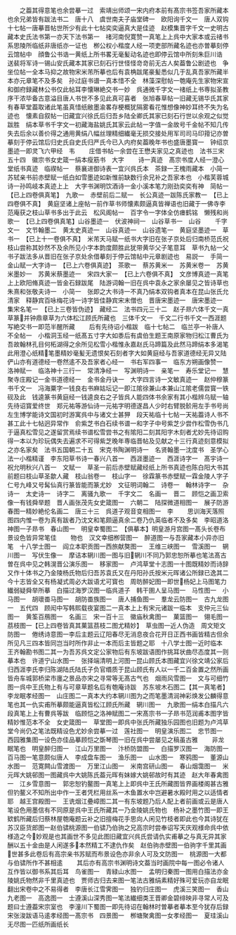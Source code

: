 <!-- { "loadSidebar": true } -->
　　之葢其得意笔也余尝摹一过　索靖出师颂一宋内府本前有髙宗书签吾家所藏本也余兄弟皆有跋法书二　唐十八　虞世南夫子庙堂碑一　欧阳询千文一　唐人双钩十七帖一唐摹晋帖世所少有此十七帖奕奕逼真大是佳迹　赵模集晋字千文一史明古藏本史氏法书第一亦天下法书第一　禇河南倪寛赞一真笔上上呉中大家本或云禇书系思陵所临纸非唐纸亦一证也　栁公权小楷度人经一项吏部所藏名迹也亦曽摹刻停云馆帖中　顔鲁公书诰一黄纸上所书畧无毫髪动名迹也即停云馆中所刻朱巨川诰　送裴将军诗一锡山安氏藏本其家已刻石行世怪怪竒竒前无古人矣葢鲁公剧迹也　争坐位帖一全本马抑之故物宋米芾所摹也后有袁桷跋尾豪髪悉似几于乱真吾家所藏半本亦元章笔不及多矣　孙过庭书谱一真本惜不全　林藻深慰帖一匏庵先生家物宋宣和御府録藏林公书仅此帖耳李懐琳絶交书一妙　呉通微千字文一禇纸上书専拟圣教序干浓毕备古意溢目唐人书世不多见此真可喜者　张旭春草帖一旧藏无锡华氏其家有春草堂葢取诸此笔虽真惜纸敝墨渝畧存梗概犹隔雾看花惟想像神妙耳终不失为名迹也　懐素自叙帖一旧藏宜兴徐氏后归吾乡陆全卿氏其家已刻石行世以余观之似觉跋胜　绢本草书千字文一初藏海盐姚氏其家云此帖一字值一金故号千金帖不知几传失去后余以善价得之通用黄绢八幅丝理精细纎毫无损交接处用军司司马印箝记亦曽摹刻于停云馆后归史氏自史氏归严氏今已入内府矣葢晚年书也盛唐墨寳一　钟绍京墨迹一即灵飞六甲经　韦
　　庄借书帖一余尝在王懋夫家见之真迹也　法书三宋五十四　徽宗书女史箴一绢本瘦筋书　大字
　　诗一真迹　髙宗书度人经一澄心堂纸书真迹　临禊帖一　蔡襄进御诗表一宜兴呉氏本　茶録一王槐雨藏本　小简一　苏轼亲书前赤壁赋一纸白如雪墨迹如新惟前缺数行余兄补之吾家本也　小楷芙蓉城诗一孙鸣岐本真迹上上　大字书渊明饮酒诗一金小溪本笔力刚劲奕奕有神　简帖一　【已上四卷俱真笔】　九歌一　赤壁前后二赋一　长公真迹一跋陈氏家教一　【已上四卷俱不真】　黄庭坚诸上座帖一前作草书师懐素颇逼真皆禅语也旧藏于一佛寺李范庵获之枝山草书多出于此云　松风阁帖一　百字令一字体全仿瘗鹤铭　懒残和尚歌一　【已上四卷俱真笔】山谷墨迹一　伏波神祠一　山谷草书一　山谷
　　千字文一　文节翰墨二　黄太史真迹一　山谷真迹一　山谷遗笔一　黄庭坚墨迹一　草书一　【已上十一卷俱不真】　米芾天马赋一纸书大字旧在张子京处后归南桥范氏祝枝山尝称其妙然不及余所见小字本韵度颇胜此犹带黄华父子笔意耳　草书九帖一父书子跋法多从晋旧在张子京处余借摹刻于停云馆帖中元章剧迹也　易説一　手简一　金山赋一大字诗一　【已上六卷俱真迹】　茶歌一　蔡苏黄米一　苏黄米卷一　苏黄米墨妙一　苏黄米蔡墨迹一　宋四大家一　【已上六卷俱不真】　文彦博真迹一真笔上上欧阳脩真迹一皆金石録跋尾　陆游词翰一旧在呉中袁永之家余屡见之皆诗草也　朱熹和张敬夫诗一　小简一　张即之大书诗一不真乃绢本双钩者真本在昆山张氏允清家　释静宾百咏梅花诗一诗字皆佳静宾宋末僧也　晋唐宋墨迹一　唐宋墨迹一　集宋名笔一　【已上三卷皆伪迹】　藏经二　法书四元三十二　赵子昻六体千文一真草篆并钟鼎章草为六体松江顾氏所藏也　三体千文一　千文二行书千文一西涯题　写絶交书一即范半醒所藏
　　后有先待诏小楷跋　临十七帖二　临兰亭一补唐人不全帖一　小楷洞玉经一纸髙五寸字大如黍后有虞伯生题王南原家物归松江曹氏为吾故翰林孔目何柘湖得之余所见松雪小楷惟永嘉赵氏马蹄篇及此然马蹄绢本多渴笔此用澄心纸精笔墨精妙毫髪无遗恨矣石刻者字大如黄庭经与吾家道德经无异又陆俨山亦有道德经一卷然逺不及吾家者心经一　书右军四事一　临东方朔画像赞一　洛神赋一　临洛神十三行一　常清净经一　写渊明诗一　亲笔一　寿乐堂记一　慧聚寺庄殿记一金书道德经一　金书金丹诀一　大字四言诗一文敏真迹一　赵仲穆篆书千文一　冯海粟字一钱良右书麻姑坛记一即江隂徐兼山本兼山江隂老儒尝寳一铁砚及此　钱逵篆书黄庭经一钱逵良右之子皆呉人能四体书余家有其小楷辨乌赋一轴先待诏寳爱终世　郑元祐等游仙诗一元祐字明德遂昌人少时右臂脱骱用左手书号尚左生博学能诗文国初时游寓呉中与诸文士甚狎　段天祐临十七帖一天祐葢诗人书不甚工此十七帖迥异常作　俞紫芝书白石续书谱一和字子中号紫芝少尝作松雪伪书几于逼真松雪见之遂留赏焉续书谱松雪尝书之有隂阳二刻其阳字木刻者尤妙先待诏购得一本以为珍玩偶失去遍求不可得紫芝晚年専临晋帖及见献之十三行真迹刻意模拟之亦名家矣　法书五国朝二十五　宋克书陶渊明诗一　名贤翰墨一沈度书　圣学心法一小楷精谨　李东阳草书诗一春兴八首一　西涯墨迹一　西涯诗字一　髙宇诗一　祝允明秋兴八首一　文赋一　草圣一前后赤壁赋藏经纸上所书真迹也陈白阳大书其前题曰枝山草圣歙人藏　枝山翁卷一　枝山字一　徐霖篆书赤壁赋一霖金陵人字子仁号九峰又号髯仙真行篆皆能而篆尤妙　文征明词翰二　诗卷一　翰林诗字一　杂诗一　太史诗一　诗字二　离骚九歌一　千字文二　名画一　晋二　顾恺之画卫索像一有钱舜举题　晋人画张茂先女史箴图一　六朝二　陆探微道相图一　展子防游春图一精妙絶伦名画二　唐三十三　呉道子观音变相图一　李
　　思训海天落照图四内惟一卷为真有跋者乃沈文和笔颇逼真余二卷乃仇英临者不及多矣　李昭道洛神图一子昻书　春山图一　明皇幸蜀图二　【俱摹本】明皇游月宫图一髙头长卷布景设色皆异常笔佳
　　物也　汉文幸细栁营图一　醉道图一与吾家藏本小异亦旧笔　十八学士图一　阎立本职贡图一西旅献獒图一　王维三峡图一　雪溪图一　辋川图一　写伏生像一　摩诘本辋川图一图与旧辋川不同乃郭忠恕所摹也笔法髙古曽在呉中见之韩滉晋公演乐图一　移家图一　卢鸿草堂十志图一十图既精妙而诗辞又作十体书之乃金陵杨氏物后归吾苏袁氏又在丹阳孙氏按米元晖诸公所録已逸其二今十志皆全又有杨凝式周必大跋语尤可寳也　周昉醉妃图一即世杨妃上马图笔力纎弱疑舜举所摹　白描过海罗汉图一临呉道子　韩干圉人呈马图一　马性图一　小马图一　胡瓌畨马图一　胡防畨族图一　唐人捕鱼图一　羣龙云防图一　古九龙图一　五代四　顾闳中写韩熙载夜宴图二一真本上上有宋元诸跋一临本　支仲元三仙图一　黄筌百鴈图一　名画三　宋一百十三　徽庙秋禽图一　菓篮图一　翎毛图一　茘枝图一【已上四卷皆真其菓篮茘枝二图尤精妙】　草虫图一近人伪造　周文矩文防图一　倦绣诗意图一李后主题云辽阳春尽无消息夜合花开日正西书画皆精古但余所见凡三四本皆同岂当时所作非止一本而后主皆题之耶　十八学士图一近时临本　王齐翰勘书图二其一为吾苏呉文定公家物后有东坡跋语图作挑耳状曲尽态度其一则摹本也　许道宁山水图一　张择端清明上河图一昆山顾氏本图藏宜兴徐文靖公家后归西涯李氏李归陈湖陆氏陆氏子负官缗质于昆山顾氏有人以一千二百金置之然所画皆舟车城郭桥梁市廛之景品亦宋之寻常等无髙古气也　烟雨风雪图一　文与可细竹图一呉中王氏物上有与可章草题名后有匏庵诗跋　苏东坡木石图二【其一真笔者】　李龙眠孝经图一　山庄图二一真本大约本辋川图为之而笔墨清润神彩焕发公麟得意笔也其一仇实甫所摹颇能逼真皆松江顾氏所藏　辋川图一　九歌图一绢本白描凡六段真笔上上有曹呉等跋　临顾恺之洛神赋图二一宋髙宗书一子昻书范润甫本图字皆精妙惟范本不全　女史箴图一　草堂图一即呉中张氏所藏独乐园图也旧题为卢鸿草堂今尚仍之笔法既精设色尤妙余尝摹一过　莲社图一　明皇演乐图二　忠节图一　西园雅集图一设色亦佳品摹顾恺之斲琴图一旧在呉中尝屡见之稿虽古雅
　　非龙眠笔也　明皇醉归图一　江山万里图一　汴桥防盟图一　白描罗汉图一　海防图一　百马图一笔意颇似唐人　李成盘车图一　渔乐图一　山水图一　寒鸦图一　董源山水图一　范寛闗山雪渡图一　万里江山图一　米南宫研山图一　春山烟霭图一　米元晖大姚邨图一图藏呉中大姚陈氏葢元晖有妹嫁大姚邨故时有其迹　赵大年春禽图一　江乡雪意图一　郭忠恕钓鳌图一真笔上上即呉中王氏所藏图皆界画楼阁甚古雅但钓鳌义不知所出中作一王者凭栏用丝系一木鱼置水中岂避暑水殿时用之以适情者耶　越王宫殿图一　王诜烟江疉嶂图二其一有东坡题乃后人配上者前画或云是唐人笔设色用墨信有不同原是呉中王氏所藏其一乃金陵姚氏物也　杨补之墨竹图一即王欵鹤所藏后归蔡林屋匏庵题云补之旧擅梅花手思向人闲见竹枝者即此也今其诗犹在　苏汉臣货郎图一赵伯骕桃源图一伯骕乃伯驹之兄高宗时尝奉诏写天庆观様命呉中依様造之今妙观是也其画世不多见此图旧藏宜兴呉氏尝请仇实甫摹之与真无异其家酬以五十金由是人闲遂多本然精工不逮仇作矣　赵伯驹赤壁图一伯驹字千里其画世甚多此卷后有高宗亲书苏赋而布景设色亦非余人可及文防图一　桃源图一大都与伯骕所作不甚相逺
　　其后亦有高宗书渊明诗文葢当时画院中每一图必令诸人互作皆以御书系其后耳　鸟雀图一　青緑山水图一　孟明归秦图一图用白描法亦金陵姚氏物然非千里真迹也　贾师古归去来图一笔法古雅绢素精好殊可爱玩亦自龙眠翻出宋卷中之不易得者　李唐长江雪霁图一　独钓归庄图一　虎溪三笑图一　香山九老图一　高逸图一　士遵溪山深秀图一笔法纎细类王晋卿金碧绯映非寻常人可及题曰士遵葢宋宗室也　李潼川下蜀图一即先待诏在翰林时曽摹者摹本至今犹存后録宋张浚跋语马逺孝经图一髙宗书　四景图一　栁塘聚禽图一女孝经图一　夏珪溪山无尽图一匹纸所画纸长
